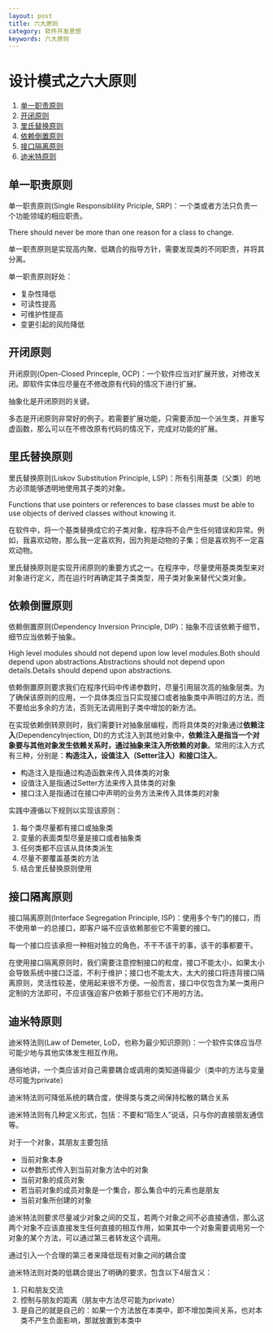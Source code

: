 ```yaml
---
layout: post
title: 六大原则
category: 软件开发思想
keywords: 六大原则
---
```

# 设计模式之六大原则
1. [单一职责原则](https://blog.csdn.net/lovelion/article/details/7536542)
2. [开闭原则](http://blog.csdn.net/lovelion/article/details/7537584)
3. [里氏替换原则](http://blog.csdn.net/lovelion/article/details/7540445)
4. [依赖倒置原则](http://blog.csdn.net/lovelion/article/details/7562783)
5. [接口隔离原则](http://blog.csdn.net/lovelion/article/details/7562842)
6. [迪米特原则](http://blog.csdn.net/lovelion/article/details/7563445)

## 单一职责原则
单一职责原则(Single Responsiblility Priciple, SRP)：一个类或者方法只负责一个功能领域的相应职责。

There should never be more than one reason for a class to change.

单一职责原则是实现高内聚、低耦合的指导方针，需要发现类的不同职责，并将其分离。

单一职责原则好处：
- 复杂性降低
- 可读性提高
- 可维护性提高
- 变更引起的风险降低

## 开闭原则
开闭原则(Open-Closed Princeple, OCP)：一个软件应当对扩展开放，对修改关闭。即软件实体应尽量在不修改原有代码的情况下进行扩展。

抽象化是开闭原则的关键。

多态是开闭原则非常好的例子。若需要扩展功能，只需要添加一个派生类，并重写虚函数，那么可以在不修改原有代码的情况下，完成对功能的扩展。

## 里氏替换原则
里氏替换原则(Liskov Substitution Principle, LSP)：所有引用基类（父类）的地方必须能够透明地使用其子类的对象。

Functions that use pointers or references to base classes must be able to use objects of derived classes without knowing it.

在软件中，将一个基类替换成它的子类对象，程序将不会产生任何错误和异常。例如，我喜欢动物，那么我一定喜欢狗，因为狗是动物的子集；但是喜欢狗不一定喜欢动物。

里氏替换原则是实现开闭原则的重要方式之一。在程序中，尽量使用基类类型来对对象进行定义，而在运行时再确定其子类类型，用子类对象来替代父类对象。

## 依赖倒置原则
依赖倒置原则(Dependency Inversion Principle, DIP)：抽象不应该依赖于细节，细节应当依赖于抽象。

High level modules should not depend upon low level modules.Both should depend upon abstractions.Abstractions should not depend upon details.Details should depend upon abstractions.

依赖倒置原则要求我们在程序代码中传递参数时，尽量引用层次高的抽象层类。为了确保该原则的应用，一个具体类应当只实现接口或者抽象类中声明过的方法，而不要给出多余的方法，否则无法调用到子类中增加的新方法。

在实现依赖倒转原则时，我们需要针对抽象层编程，而将具体类的对象通过**依赖注入**(DependencyInjection, DI)的方式注入到其他对象中，**依赖注入是指当一个对象要与其他对象发生依赖关系时，通过抽象来注入所依赖的对象**。常用的注入方式有三种，分别是：**构造注入，设值注入（Setter注入）和接口注入**。
- 构造注入是指通过构造函数来传入具体类的对象
- 设值注入是指通过Setter方法来传入具体类的对象
- 接口注入是指通过在接口中声明的业务方法来传入具体类的对象

实践中遵循以下规则以实现该原则：
1. 每个类尽量都有接口或抽象类
2. 变量的表面类型尽量是接口或者抽象类
3. 任何类都不应该从具体类派生
4. 尽量不要覆盖基类的方法
5. 结合里氏替换原则使用

## 接口隔离原则
接口隔离原则(Interface Segregation Principle, ISP)：使用多个专门的接口，而不使用单一的总接口，即客户端不应该依赖那些它不需要的接口。

每一个接口应该承担一种相对独立的角色，不干不该干的事，该干的事都要干。

在使用接口隔离原则时，我们需要注意控制接口的粒度，接口不能太小，如果太小会导致系统中接口泛滥，不利于维护；接口也不能太大，太大的接口将违背接口隔离原则，灵活性较差，使用起来很不方便。一般而言，接口中仅包含为某一类用户定制的方法即可，不应该强迫客户依赖于那些它们不用的方法。

## 迪米特原则
迪米特法则(Law of Demeter, LoD，也称为最少知识原则)：一个软件实体应当尽可能少地与其他实体发生相互作用。

通俗地讲，一个类应该对自己需要耦合或调用的类知道得最少（类中的方法与变量尽可能为private）

迪米特法则可降低系统的耦合度，使得类与类之间保持松散的耦合关系

迪米特法则有几种定义形式，包括：不要和“陌生人”说话，只与你的直接朋友通信等。

对于一个对象，其朋友主要包括
- 当前对象本身
- 以参数形式传入到当前对象方法中的对象
- 当前对象的成员对象
- 若当前对象的成员对象是一个集合，那么集合中的元素也是朋友
- 当前对象所创建的对象

迪米特法则要求尽量减少对象之间的交互，若两个对象之间不必直接通信，那么这两个对象不应该直接发生任何直接的相互作用，如果其中一个对象需要调用另一个对象的某个方法，可以通过第三者转发这个调用。

通过引入一个合理的第三者来降低现有对象之间的耦合度

迪米特法则对类的低耦合提出了明确的要求，包含以下4层含义：
1. 只和朋友交流
2. 控制与朋友的距离（朋友中方法尽可能为private）
3. 是自己的就是自己的：如果一个方法放在本类中，即不增加类间关系，也对本类不产生负面影响，那就放置到本类中

